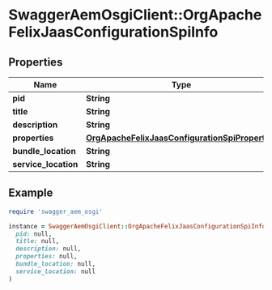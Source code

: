 # SwaggerAemOsgiClient::OrgApacheFelixJaasConfigurationSpiInfo

## Properties

| Name | Type | Description | Notes |
| ---- | ---- | ----------- | ----- |
| **pid** | **String** |  | [optional] |
| **title** | **String** |  | [optional] |
| **description** | **String** |  | [optional] |
| **properties** | [**OrgApacheFelixJaasConfigurationSpiProperties**](OrgApacheFelixJaasConfigurationSpiProperties.md) |  | [optional] |
| **bundle_location** | **String** |  | [optional] |
| **service_location** | **String** |  | [optional] |

## Example

```ruby
require 'swagger_aem_osgi'

instance = SwaggerAemOsgiClient::OrgApacheFelixJaasConfigurationSpiInfo.new(
  pid: null,
  title: null,
  description: null,
  properties: null,
  bundle_location: null,
  service_location: null
)
```

